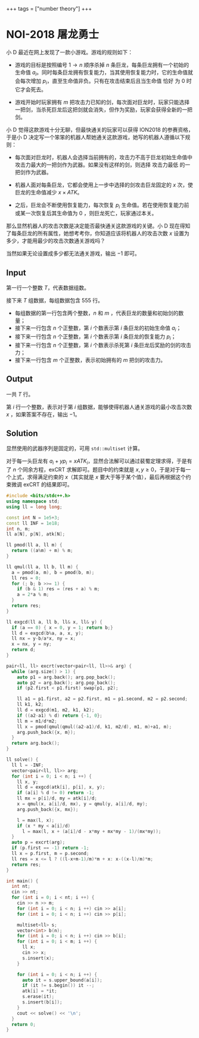 +++
tags = ["number theory"]
+++

# NOI-2018 屠龙勇士

小 D 最近在网上发现了一款小游戏。游戏的规则如下：

- 游戏的目标是按照编号 $1 \rightarrow n$ 顺序杀掉 $n$ 条巨龙，每条巨龙拥有一个初始的生命值 $a_i$。同时每条巨龙拥有恢复能力，当其使用恢复能力时，它的生命值就会每次增加 $p_i$，直至生命值非负。只有在攻击结束后且当生命值 恰好 为 $0$ 时它才会死去。

- 游戏开始时玩家拥有 $m$ 把攻击力已知的剑，每次面对巨龙时，玩家只能选择一把剑，当杀死巨龙后这把剑就会消失，但作为奖励，玩家会获得全新的一把剑。

小 D 觉得这款游戏十分无聊，但最快通关的玩家可以获得 ION2018 的参赛资格，于是小 D 决定写一个笨笨的机器人帮她通关这款游戏，她写的机器人遵循以下规则：

- 每次面对巨龙时，机器人会选择当前拥有的，攻击力不高于巨龙初始生命值中攻击力最大的一把剑作为武器。如果没有这样的剑，则选择 攻击力最低 的一把剑作为武器。

- 机器人面对每条巨龙，它都会使用上一步中选择的剑攻击巨龙固定的 $x$ 次，使巨龙的生命值减少 $x \times ATK$。

- 之后，巨龙会不断使用恢复能力，每次恢复 $p_i$ 生命值。若在使用恢复能力前或某一次恢复后其生命值为 $0$ ，则巨龙死亡，玩家通过本关。

那么显然机器人的攻击次数是决定能否最快通关这款游戏的关键。小 D 现在得知了每条巨龙的所有属性，她想考考你，你知道应该将机器人的攻击次数 $x$ 设置为多少，才能用最少的攻击次数通关游戏吗？

当然如果无论设置成多少都无法通关游戏，输出 $-1$ 即可。

## Input

第一行一个整数 $T$，代表数据组数。

接下来 $T$ 组数据，每组数据包含 555 行。

- 每组数据的第一行包含两个整数，$n$ 和 $m$ ，代表巨龙的数量和初始剑的数量；
- 接下来一行包含 $n$ 个正整数，第 $i$ 个数表示第 $i$ 条巨龙的初始生命值 $a_i$；
- 接下来一行包含 $n$ 个正整数，第 $i$ 个数表示第 $i$ 条巨龙的恢复能力 $p_i$；
- 接下来一行包含 $n$ 个正整数，第 $i$ 个数表示杀死第 $i$ 条巨龙后奖励的剑的攻击力；
- 接下来一行包含 $m$ 个正整数，表示初始拥有的 $m$ 把剑的攻击力。

## Output

一共 $T$ 行。

第 $i$ 行一个整数，表示对于第 $i$ 组数据，能够使得机器人通关游戏的最小攻击次数 $x$ ，如果答案不存在，输出 $-1$。

## Solution

显然使用的武器序列是固定的，可用 `std::multiset` 计算。

对于每一头巨龙有 $a_i + y p_i = x ATK_i$，显然合法解可以通过裴蜀定理求得，于是有了 $n$ 个同余方程，exCRT 求解即可。题目中的约束就是 $x, y\ge 0$，于是对于每一个上式，求得满足约束的 $x$（其实就是 $x$ 要大于等于某个值），最后再根据这个约束微调 exCRT 的结果即可。

```cpp
#include <bits/stdc++.h>
using namespace std;
using ll = long long;

const int N = 1e5+3;
const ll INF = 1e18;
int n, m;
ll a[N], p[N], atk[N];

ll pmod(ll a, ll m) {
  return ((a%m) + m) % m;
}

ll qmul(ll a, ll b, ll m) {
  a = pmod(a, m), b = pmod(b, m);
  ll res = 0;
  for (; b; b >>= 1) {
    if (b & 1) res = (res + a) % m;
    a = 2*a % m;
  }
  return res;
}

ll exgcd(ll a, ll b, ll& x, ll& y) {
  if (a == 0) { x = 0, y = 1; return b;}
  ll d = exgcd(b%a, a, x, y);
  ll nx = y-b/a*x, ny = x;
  x = nx, y = ny;
  return d;
}

pair<ll, ll> excrt(vector<pair<ll, ll>>& arg) {
  while (arg.size() > 1) {
    auto p1 = arg.back(); arg.pop_back();
    auto p2 = arg.back(); arg.pop_back();
    if (p2.first < p1.first) swap(p1, p2);

    ll a1 = p1.first, a2 = p2.first, m1 = p1.second, m2 = p2.second;
    ll k1, k2;
    ll d = exgcd(m1, m2, k1, k2);
    if ((a2-a1) % d) return {-1, 0};
    ll m = m1/d*m2;
    ll x = pmod(qmul(qmul((a2-a1)/d, k1, m2/d), m1, m)+a1, m);
    arg.push_back({x, m});
  }
  return arg.back();
}

ll solve() {
  ll l = -INF;
  vector<pair<ll, ll>> arg;
  for (int i = 0; i < n; i ++) {
    ll x, y;
    ll d = exgcd(atk[i], p[i], x, y);
    if (a[i] % d != 0) return -1;
    ll mx = p[i]/d, my = atk[i]/d;
    x = qmul(x, a[i]/d, mx), y = qmul(y, a[i]/d, my);
    arg.push_back({x, mx});

    l = max(l, x);
    if (x * my < a[i]/d)
      l = max(l, x + (a[i]/d - x*my + mx*my - 1)/(mx*my));
  }
  auto p = excrt(arg);
  if (p.first == -1) return -1;
  ll x = p.first, m = p.second;
  ll res = x <= l ? ((l-x+m-1)/m)*m + x: x-((x-l)/m)*m;
  return res;
}

int main() {
  int nt;
  cin >> nt;
  for (int i = 0; i < nt; i ++) {
    cin >> n >> m;
    for (int i = 0; i < n; i ++) cin >> a[i];
    for (int i = 0; i < n; i ++) cin >> p[i];

    multiset<ll> s;
    vector<int> b(n);
    for (int i = 0; i < n; i ++) cin >> b[i];
    for (int i = 0; i < m; i ++) {
      ll x;
      cin >> x;
      s.insert(x);
    }

    for (int i = 0; i < n; i ++) {
      auto it = s.upper_bound(a[i]);
      if (it != s.begin()) it --;
      atk[i] = *it;
      s.erase(it);
      s.insert(b[i]);
    }
    cout << solve() << '\n';
  }
  return 0;
}
```
